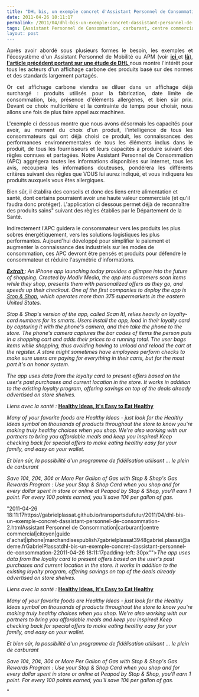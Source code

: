 ```yaml
---
title: "DHL bis, un exemple concret d'Assistant Personnel de Consommation"
date: 2011-04-26 18:11:17
permalink: /2011/04/dhl-bis-un-exemple-concret-dassistant-personnel-de-consommation-2.html
tags: [Assistant Personnel de Consommation, carburant, centre commercial, citoyen, guide d'achat, iphone, marchandises]
layout: post
---
```


<p style="text-align: justify">Après avoir abordé sous plusieurs formes le besoin, les exemples et l'écosystème d'un Assistant Personnel de Mobilité ou APM (voir <strong><a href="https://gabrielplassat.github.io/transportsdufutur/2010/11/metanote-tdf-10-nous-etions-nous-sommes-et-nous-serons-des-cyborgs-lassistant-personnel-de-mobilite.html" target="_blank">ici </a></strong>et <strong><a href="https://gabrielplassat.github.io/transportsdufutur/2011/04/personnal-travel-assistant-assistant-personnel-de-mobilite-seoul.html" target="_blank">là</a></strong>), <strong><a href="https://gabrielplassat.github.io/transportsdufutur/2011/04/dhl-les-solutions-logistiques-durables-passent-par-plus-de-transparence-plus-de-regulation-plus-de-c.html" target="_blank">l'article précédent portant sur une étude de DHL </a></strong>nous montre l'intérêt pour tous les acteurs d'un affichage carbone des produits basé sur des normes et des standards largement partagés.</p> <p style="text-align: justify">Or cet affichage carbone viendra se diluer dans un affichage déjà surchargé : produits utilisés pour la fabrication, date limite de consommation, bio, présence d'éléments allergènes, et bien sûr prix. Devant ce choix multicritère et la contrainte de temps pour choisir, nous allons une fois de plus faire appel aux machines.</p> <p style="text-align: justify">L'exemple ci dessous montre que nous avons désormais les capacités pour avoir, au moment du choix d'un produit, l'intelligence de tous les consommateurs qui ont déjà choisi ce produit, les connaissances des performances environnementales de tous les éléments inclus dans le produit, de tous les fournisseurs et leurs capacités à produire suivant des règles connues et partagées. Notre Assistant Personnel de Consommation (APC) aggrégera toutes les informations disponibles sur internet, tous les avis, recoupera les informations douteuses, pondérera les différents critères suivant des règles que VOUS lui aurez indiqué, et vous indiquera les produits auxquels vous êtes allergiques. </p>  <!--more-->  Bien sûr, il établira des conseils et donc des liens entre alimentation et santé, dont certains pourraient avoir une haute valeur commerciale (et qu'il faudra donc protéger). L'application ci dessous permet déjà de reconnaître des produits sains" suivant des règles établies par le Département de la Santé. <p style=""text-align: justify"">Indirectement l'APC guidera le consommateur vers les produits les plus sobres énergétiquement, vers les solutions logistiques les plus performantes. Aujourd'hui développé pour simplifier le paiement et augmenter la connaissance des industriels sur les modes de consommation, ces APC devront être pensés et produits pour défendre le consommateur et réduire l'asymétrie d'informations.</p> <p></p> <p style=""text-align: justifypadding-left: 30px""><em><strong><a href=""http://www.technologyreview.com/communications/37457/page2/"" target=""_blank"">Extrait </a></strong>: An iPhone app launching today provides a glimpse into the future of shopping. Created by Modiv Media, the app lets customers scan items while they shop, presents them with personalized offers as they go, and speeds up their checkout. One of the first companies to deploy the app is <a href=""http://www.stopandshop.com/"" target=""_blank"">Stop & Shop</a>, which operates more than 375 supermarkets in the eastern United States.</em></p> <p style=""text-align: justifypadding-left: 30px""><em>Stop & Shop's version of the app, called Scan It!, relies heavily on loyalty-card numbers for its smarts. Users install the app, load in their loyalty card by capturing it with the phone's camera, and then take the phone to the store. The phone's camera captures the bar codes of items the person puts in a shopping cart and adds their prices to a running total. The user bags items while shopping, thus avoiding having to unload and reload the cart at the register. A store might sometimes have employees perform checks to make sure users are paying for everything in their carts, but for the most part it's an honor system.</em></p> <p style=""text-align: justifypadding-left: 30px""><em>The app uses data from the loyalty card to present offers based on the user's past purchases and current location in the store. It works in addition to the existing loyalty program, offering savings on top of the deals already advertised on store shelves.</em></p> <p style=""text-align: justifypadding-left: 30px""><em>Liens avec la santé : </em><strong><a href=""http://www.stopandshop.com/living_well/index.htm?linkid=MN"" target=""_blank"">Healthy Ideas, It's Easy to Eat Healthy </a></strong></p> <p style=""text-align: justifypadding-left: 30px""><em>Many of your favorite foods are Healthy Ideas - just look for the Healthy Ideas symbol on thousands of products throughout the store to know you're making truly healthy choices when you shop. We're also working with our partners to bring you affordable meals and keep you inspired! Keep checking back for special offers to make eating healthy easy for your family, and easy on your wallet.</em></p> <p style=""text-align: justifypadding-left: 30px""><em>Et bien sûr, la possibilité d'un programme de fidélisation utilisant ... le plein de carburant </em></p> <p style=""text-align: justifypadding-left: 30px""><em>Save 10¢, 20¢, 30¢ or More Per Gallon of Gas with Stop & Shop's Gas Rewards Program : Use your Stop & Shop Card when you shop and for every dollar spent in store or online at Peapod by Stop & Shop, you'll earn 1 point. For every 100 points earned, you'll save 10¢ per gallon of gas.</em></p>"2011-04-26 18:11:17https://gabrielplassat.github.io/transportsdufutur/2011/04/dhl-bis-un-exemple-concret-dassistant-personnel-de-consommation-2.htmlAssistant Personnel de Consommation|carburant|centre commercial|citoyen|guide d'achat|iphone|marchandisespublish7gabrielplassat3948gabriel.plassat@ademe.frGabrielPlassatdhl-bis-un-exemple-concret-dassistant-personnel-de-consommation-22011-04-26 18:11:17padding-left: 30px""><em>The app uses data from the loyalty card to present offers based on the user's past purchases and current location in the store. It works in addition to the existing loyalty program, offering savings on top of the deals already advertised on store shelves.</em></p> <p style=""text-align: justifypadding-left: 30px""><em>Liens avec la santé : </em><strong><a href=""http://www.stopandshop.com/living_well/index.htm?linkid=MN"" target=""_blank"">Healthy Ideas, It's Easy to Eat Healthy </a></strong></p> <p style=""text-align: justifypadding-left: 30px""><em>Many of your favorite foods are Healthy Ideas - just look for the Healthy Ideas symbol on thousands of products throughout the store to know you're making truly healthy choices when you shop. We're also working with our partners to bring you affordable meals and keep you inspired! Keep checking back for special offers to make eating healthy easy for your family, and easy on your wallet.</em></p> <p style=""text-align: justifypadding-left: 30px""><em>Et bien sûr, la possibilité d'un programme de fidélisation utilisant ... le plein de carburant </em></p> <p style=""text-align: justifypadding-left: 30px""><em>Save 10¢, 20¢, 30¢ or More Per Gallon of Gas with Stop & Shop's Gas Rewards Program : Use your Stop & Shop Card when you shop and for every dollar spent in store or online at Peapod by Stop & Shop, you'll earn 1 point. For every 100 points earned, you'll save 10¢ per gallon of gas.</em></p>"
